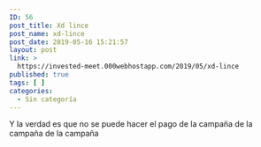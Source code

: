 ```yaml
---
ID: 56
post_title: Xd lince
post_name: xd-lince
post_date: 2019-05-16 15:21:57
layout: post
link: >
  https://invested-meet.000webhostapp.com/2019/05/xd-lince
published: true
tags: [ ]
categories:
  - Sin categoría
---
```

Y la verdad es que no se puede hacer el pago de la campaña de la campaña de la campaña
